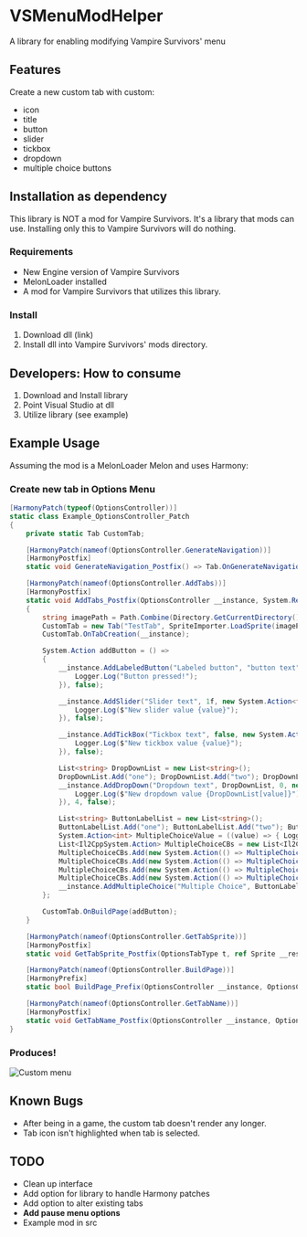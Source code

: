 # VSMenuModHelper
A library for enabling modifying Vampire Survivors' menu

## Features
Create a new custom tab with custom:
 - icon
 - title
 - button
 - slider
 - tickbox
 - dropdown
 - multiple choice buttons

## Installation as dependency
This library is NOT a mod for Vampire Survivors. It's a library that mods can use. Installing only this to Vampire Survivors will do nothing.

### Requirements
 - New Engine version of Vampire Survivors
 - MelonLoader installed
 - A mod for Vampire Survivors that utilizes this library.

### Install
1. Download dll (link)
2. Install dll into Vampire Survivors' mods directory.


## Developers: How to consume
1. Download and Install library
2. Point Visual Studio at dll
3. Utilize library (see example)


## Example Usage
Assuming the mod is a MelonLoader Melon and uses Harmony:

### Create new tab in Options Menu
```C#
[HarmonyPatch(typeof(OptionsController))]
static class Example_OptionsController_Patch
{
    private static Tab CustomTab;

    [HarmonyPatch(nameof(OptionsController.GenerateNavigation))]
    [HarmonyPostfix]
    static void GenerateNavigation_Postfix() => Tab.OnGenerateNavigation();

    [HarmonyPatch(nameof(OptionsController.AddTabs))]
    [HarmonyPostfix]
    static void AddTabs_Postfix(OptionsController __instance, System.Reflection.MethodBase __originalMethod)
    {
        string imagePath = Path.Combine(Directory.GetCurrentDirectory(), "resources", "menu_example", "some-icon.png");
        CustomTab = new Tab("TestTab", SpriteImporter.LoadSprite(imagePath));
        CustomTab.OnTabCreation(__instance);

        System.Action addButton = () =>
        {
            __instance.AddLabeledButton("Labeled button", "button text", new System.Action(() => {
                Logger.Log("Button pressed!");
            }), false);

            __instance.AddSlider("Slider text", 1f, new System.Action<float>((value) => {
                Logger.Log($"New slider value {value}");
            }), false);

            __instance.AddTickBox("Tickbox text", false, new System.Action<bool>((value) => {
                Logger.Log($"New tickbox value {value}");
            }), false);

            List<string> DropDownList = new List<string>();
            DropDownList.Add("one"); DropDownList.Add("two"); DropDownList.Add("three");
            __instance.AddDropDown("Dropdown text", DropDownList, 0, new System.Action<int>((value) => {
                Logger.Log($"New dropdown value {DropDownList[value]}");
            }), 4, false);

            List<string> ButtonLabelList = new List<string>();
            ButtonLabelList.Add("one"); ButtonLabelList.Add("two"); ButtonLabelList.Add("three"); ButtonLabelList.Add("four");
            System.Action<int> MultipleChoiceValue = ((value) => { Logger.Log($"New MultipleChoiceValue value {value}"); });
            List<Il2CppSystem.Action> MultipleChoiceCBs = new List<Il2CppSystem.Action>();
            MultipleChoiceCBs.Add(new System.Action(() => MultipleChoiceValue(0)));
            MultipleChoiceCBs.Add(new System.Action(() => MultipleChoiceValue(1)));
            MultipleChoiceCBs.Add(new System.Action(() => MultipleChoiceValue(2)));
            MultipleChoiceCBs.Add(new System.Action(() => MultipleChoiceValue(3)));
            __instance.AddMultipleChoice("Multiple Choice", ButtonLabelList, MultipleChoiceCBs, 0, false);
        };

        CustomTab.OnBuildPage(addButton);
    }

    [HarmonyPatch(nameof(OptionsController.GetTabSprite))]
    [HarmonyPostfix]
    static void GetTabSprite_Postfix(OptionsTabType t, ref Sprite __result) => __result = Tab.OnGetTabSprite(t) ?? __result;

    [HarmonyPatch(nameof(OptionsController.BuildPage))]
    [HarmonyPrefix]
    static bool BuildPage_Prefix(OptionsController __instance, OptionsController.OptionsTabType type) => !Tab.OnBuildPage(type);

    [HarmonyPatch(nameof(OptionsController.GetTabName))]
    [HarmonyPostfix]
    static void GetTabName_Postfix(OptionsController __instance, OptionsController.OptionsTabType t, ref string __result) => __result = Tab.OnGetTabName(t) ?? __result;
}

```
### Produces!
![Custom menu](https://github.com/nwfistere/VSMenuModHelper/assets/9168048/e990c69c-17bb-4983-b530-1cd4ff4cc368)

## Known Bugs
 - After being in a game, the custom tab doesn't render any longer.
 - Tab icon isn't highlighted when tab is selected.

## TODO
 - Clean up interface
 - Add option for library to handle Harmony patches
 - Add option to alter existing tabs
 - **Add pause menu options**
 - Example mod in src
